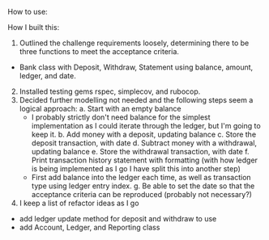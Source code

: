 How to use:


How I built this:

1. Outlined the challenge requirements loosely, determining there to be three functions to meet the acceptance criteria.
  - Bank class with Deposit, Withdraw, Statement using balance, amount, ledger, and date.
2. Installed testing gems rspec, simplecov, and rubocop.
3. Decided further modelling not needed and the following steps seem a logical approach:
  a. Start with an empty balance
    - I probably strictly don't need balance for the simplest implementation as I could iterate through the ledger, but I'm going to keep it.
  b. Add money with a deposit, updating balance
  c. Store the deposit transaction, with date
  d. Subtract money with a withdrawal, updating balance
  e. Store the withdrawal transaction, with date
  f. Print transaction history statement with formatting (with how ledger is being implemented as I go I have split this into another step)
    - First add balance into the ledger each time, as well as transaction type using ledger entry index.
  g. Be able to set the date so that the acceptance criteria can be reproduced (probably not necessary?)
4. I keep a list of refactor ideas as I go
  - add ledger update method for deposit and withdraw to use
  - add Account, Ledger, and Reporting class
